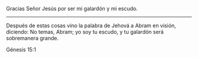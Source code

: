 
Gracias Señor Jesús por ser mi galardón y mi escudo.

----

Después de estas cosas vino la palabra de Jehová a Abram en visión, diciendo: 
No temas, Abram; yo soy tu escudo, y tu galardón será sobremanera grande.

Génesis 15:1


